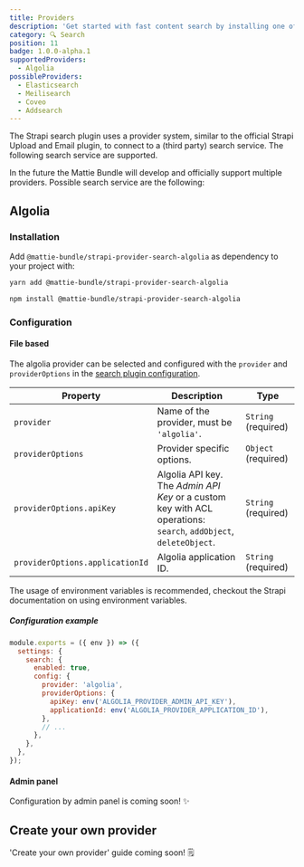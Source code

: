 ```yaml
---
title: Providers
description: 'Get started with fast content search by installing one of these Strapi Search Providers!'
category: 🔍 Search
position: 11
badge: 1.0.0-alpha.1
supportedProviders:
  - Algolia
possibleProviders:
  - Elasticsearch
  - Meilisearch
  - Coveo
  - Addsearch
---
```


The Strapi search plugin uses a provider system, similar to the official Strapi Upload and Email plugin, to connect to a (third party) search service.
The following search service are supported.

<list :items="supportedProviders" icon="IconSearch"></list>

In the future the Mattie Bundle will develop and officially support multiple providers. Possible search service are the following:

<list :items="possibleProviders" icon="IconChevronRight"></list>

## Algolia

### Installation

Add `@mattie-bundle/strapi-provider-search-algolia` as dependency to your project with:

<code-group>
  <code-block label="Yarn" active>

```bash
yarn add @mattie-bundle/strapi-provider-search-algolia
```

  </code-block>
  <code-block label="NPM">

```bash
npm install @mattie-bundle/strapi-provider-search-algolia
```

  </code-block>
</code-group>

### Configuration

#### File based

The algolia provider can be selected and configured with the `provider` and `providerOptions` in the [search plugin configuration](./plugin#file-based).

| Property                        | Description                                                                                                      | Type                |
| ------------------------------- | ---------------------------------------------------------------------------------------------------------------- | ------------------- |
| `provider`                      | Name of the provider, must be `'algolia'`.                                                                       | `String` (required) |
| `providerOptions`               | Provider specific options.                                                                                       | `Object` (required) |
| `providerOptions.apiKey`        | Algolia API key. The _Admin API Key_ or a custom key with ACL operations: `search`, `addObject`, `deleteObject`. | `String` (required) |
| `providerOptions.applicationId` | Algolia application ID.                                                                                          | `String` (required) |

The usage of environment variables is recommended, checkout the Strapi documentation on <strapi-docs-link route="/developer-docs/latest/setup-deployment-guides/configurations/optional/environment.html#configuration-using-environment-variables">using environment variables.</strapi-docs-link>

##### **Configuration example**

```js [./config/plugins.js]
module.exports = ({ env }) => ({
  settings: {
    search: {
      enabled: true,
      config: {
        provider: 'algolia',
        providerOptions: {
          apiKey: env('ALGOLIA_PROVIDER_ADMIN_API_KEY'),
          applicationId: env('ALGOLIA_PROVIDER_APPLICATION_ID'),
        },
        // ...
      },
    },
  },
});
```

#### Admin panel

<alert>
  Configuration by admin panel is coming soon! ✨ 
</alert>

## Create your own provider

<alert>
  'Create your own provider' guide coming soon! 🗒️ 
</alert>
